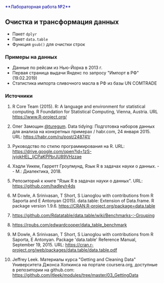 
<div style="color:#000099">**Лабораторная работа №2**</div>

## Очистка и трансформация данных     

* Пакет `dplyr`    
* Пакет `data.table`    
* Функция `gsub()` для очистки строк      

### Примеры на данных  

* Данные по рейсам из Нью-Йорка в 2013 г.   
* Первая страница выдачи Яндекс по запросу "Импорт в РФ" (19.02.2019)  
* Статистика импорта сливочного масла в РФ из базы UN COMTRADE  

### Источники   

1. R Core Team (2015). R: A language and environment for statistical computing. R Foundation for Statistical Computing, Vienna, Austria. URL <https://www.R-project.org/>  

2. Олег Замощин [@turegum](https://habr.com/users/turegum/). Data tidying: Подготовка наборов данных для анализа на конкретных примерах / habr.com, 24 января 2015. URL: <https://habr.com/ru/post/248741/>   

3. Руководство по стилю программирования на R. URL: <https://drive.google.com/open?id=1zS-jyjokHEL_IjCPaKPPbrJU89VHzzae>   

4. Хэдли Уикем, Гарретт Гроулмунд, Язык R в задачах науки о данных. -- М.: Диалектика, 2018.  

5. Репозиторий к книге "Язык R в задачах науки о данных". URL: <https://github.com/hadley/r4ds>   

6. M Dowle, A Srinivasan, T Short, S Lianoglou with contributions from R Saporta and E Antonyan (2015). data.table: Extension of Data.frame. R package version 1.9.6. <https://CRAN.R-project.org/package=data.table>   

7. <https://github.com/Rdatatable/data.table/wiki/Benchmarks-:-Grouping>   

8. <https://rpubs.com/edwardcooper/data_table_benchmark>

9. M Dowle, A Srinivasan, T Short, S Lianoglou with contributions from R Saporta, E Antonyan. Package 'data.table' Reference Manual, September 19, 2015. URL: <https://cran.r-project.org/web/packages/data.table/data.table.pdf>   

10. Jeffrey Leek. Материалы курса "Getting and Cleaning Data" Университета Джонса Хопкинса на портале coursera.org, доступные в репозитории на github.com: <https://github.com/jtleek/modules/tree/master/03_GettingData>   
